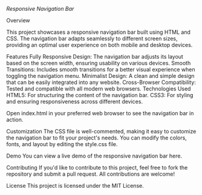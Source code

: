 *Responsive Navigation Bar*

Overview

This project showcases a responsive navigation bar built using HTML and CSS. The navigation bar adapts seamlessly to different screen sizes, providing an optimal user experience on both mobile and desktop devices.

Features
Fully Responsive Design: The navigation bar adjusts its layout based on the screen width, ensuring usability on various devices.
Smooth Transitions: Includes smooth transitions for a better visual experience when toggling the navigation menu.
Minimalist Design: A clean and simple design that can be easily integrated into any website.
Cross-Browser Compatibility: Tested and compatible with all modern web browsers.
Technologies Used
HTML5: For structuring the content of the navigation bar.
CSS3: For styling and ensuring responsiveness across different devices.

Open index.html in your preferred web browser to see the navigation bar in action.

Customization
The CSS file is well-commented, making it easy to customize the navigation bar to fit your project's needs. You can modify the colors, fonts, and layout by editing the style.css file.

Demo
You can view a live demo of the responsive navigation bar here.

Contributing
If you'd like to contribute to this project, feel free to fork the repository and submit a pull request. All contributions are welcome!

License
This project is licensed under the MIT License.
